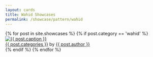 ```yaml
---
layout: cards
title: Wahid Showcases
permalink: /showcase/pattern/wahid
---
```

<div class="container">
<div class="row">
<div class="col">
<div class="card-columns blog">
{% for post in site.showcases %}
{% if post.category == 'wahid' %}
<div class="card hover-shadow">
<a href="{{ post.url }}" title="{{ post.title | escape}}"><img class="card-img-top img-fluid" src="/img{{ post.url }}{{ post.img }}" alt="{{ post.caption }}"></a>
<footer class="rounded-bottom">
<a href="/blog/category/{{ post.categories }}" title="Browse other posts in this category">{{ post.categories }}</a>
by <a href="/showcase/maker/{{ post.author }}" title="Browse other showcases by this maker">{{ post.author }}</a>
</footer>
</div>
{% endif %}
{% endfor %}
</div>
</div>
</div>
</div>


